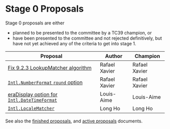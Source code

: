 # Stage 0 Proposals

Stage 0 proposals are either

* planned to be presented to the committee by a TC39 champion, or
* have been presented to the committee and not rejected definitively, but have not yet achieved any of the criteria to get into stage 1.

| Proposal                                                             | Author           | Champion           |
| -------------------------------------------------------------------- | ---------------- | ------------------ |
| [Fix 9.2.3 LookupMatcher algorithm][]                                | Rafael Xavier    | Rafael Xavier      |
| [`Intl.NumberFormat` `round` option][intl.numberformat round option] | Rafael Xavier    | Rafael Xavier      |
| [eraDisplay option for `Intl.DateTimeFormat`][eradisplay]            | Louis-Aime       | Louis-Aime         |
| [`Intl.LocaleMatcher`][intl-localematcher]                           | Long Ho          | Long Ho            |

See also the [finished proposals](finished-proposals.md), and [active proposals](README.md) documents.

[fix 9.2.3 lookupmatcher algorithm]: https://github.com/rxaviers/ecma402-fix-lookup-matcher
[intl.numberformat round option]: https://github.com/rxaviers/ecma402-number-format-round-option
[numberformat options]: https://github.com/sffc/proposal-unified-intl-numberformat
[eradisplay]: https://github.com/Louis-Aime/proposal-intl-eradisplay
[intl-localematcher]: https://github.com/longlho/proposal-intl-localematcher

